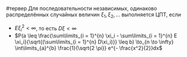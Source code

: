 #тервер 
Для последовательности независимых, одинаково распределённых случайных величин $\xi_1, \xi_2, \dots$ выполняется ЦПТ, если 
- $E \xi_i^2 < \infty$, то есть $D \xi < \infty$
- $P(a \leq \frac{\sum\limits_{i = 1}^{n} \xi_i - \sum\limits_{i = 1}^{n} E \xi_i}{\sqrt{(\sum\limits_{i = 1}^{n} D\xi_i)}} \leq b) \to_{n \to \infty} \int\limits_{a}^{b} \frac{1}{\sqrt{2 \pi}} e^{- \frac{x^2}{2}}dx$